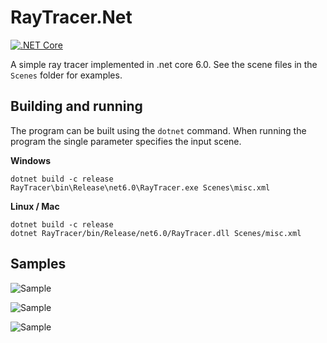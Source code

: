 # RayTracer.Net

[![.NET Core](https://github.com/hajduakos/RayTracerDotNet/actions/workflows/dotnetcore.yml/badge.svg)](https://github.com/hajduakos/RayTracerDotNet/actions/workflows/dotnetcore.yml)

A simple ray tracer implemented in .net core 6.0.
See the scene files in the `Scenes` folder for examples.

## Building and running

The program can be built using the `dotnet` command.
When running the program the single parameter specifies the input scene.

**Windows**
```
dotnet build -c release
RayTracer\bin\Release\net6.0\RayTracer.exe Scenes\misc.xml
```

**Linux / Mac**
```
dotnet build -c release
dotnet RayTracer/bin/Release/net6.0/RayTracer.dll Scenes/misc.xml
```

## Samples

![Sample](../gh-pages/misc.xml000.bmp)

![Sample](../gh-pages/material-mirror-color.xml000.bmp)

![Sample](../gh-pages/misc-box.xml000.bmp)
